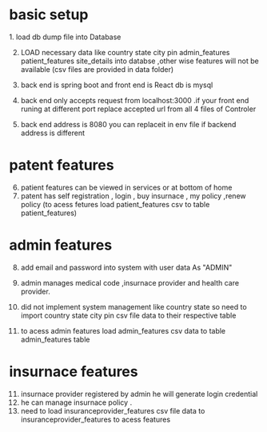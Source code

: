 <h1>  basic setup </h1>
1. load db dump file into Database

2. LOAD necessary data like country state city pin admin_features  patient_features site_details into databse ,other wise features will not be available 
(csv files are provided in data folder)

3. back end is spring boot and front end is React db is mysql

4. back end only accepts request from localhost:3000 .if your front end runing at different port replace accepted url from all 4 files of Controler

5. back end address is 8080 you can replaceit in env file if backend address is different

<h1>   patent features </h1>

6. patient features can be viewed in services or at bottom of home
7. patent has self registration , login , buy insurnace , my policy ,renew policy  (to acess fetures load  patient_features csv to table patient_features)



<h1>   admin features </h1>

8. add email and password into system with user data As "ADMIN" 
9. admin manages medical code ,insurnace provider and health care provider.

10. did not implement system management like country state so need to import country state city pin csv file data to their respective table

11. to acess admin features load admin_features csv data to table admin_features table

<h1>   insurnace  features </h1>

11. insurnace provider registered by admin he will generate login credential 
12. he can manage  insurnace policy .
13. need to load insuranceprovider_features csv file data to insuranceprovider_features to acess features
